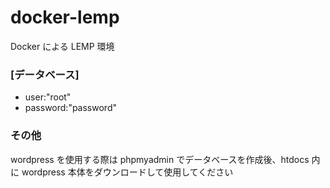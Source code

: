 # docker-lemp

Docker による LEMP 環境

### [データベース]

- user:"root"
- password:"password"

### その他

wordpress を使用する際は phpmyadmin でデータベースを作成後、htdocs 内に wordpress 本体をダウンロードして使用してください
